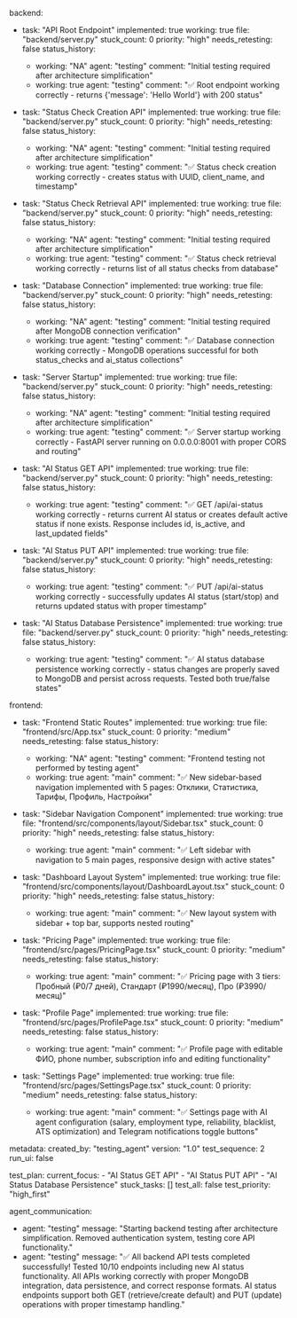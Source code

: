 backend:
  - task: "API Root Endpoint"
    implemented: true
    working: true
    file: "backend/server.py"
    stuck_count: 0
    priority: "high"
    needs_retesting: false
    status_history:
      - working: "NA"
        agent: "testing"
        comment: "Initial testing required after architecture simplification"
      - working: true
        agent: "testing"
        comment: "✅ Root endpoint working correctly - returns {'message': 'Hello World'} with 200 status"

  - task: "Status Check Creation API"
    implemented: true
    working: true
    file: "backend/server.py"
    stuck_count: 0
    priority: "high"
    needs_retesting: false
    status_history:
      - working: "NA"
        agent: "testing"
        comment: "Initial testing required after architecture simplification"
      - working: true
        agent: "testing"
        comment: "✅ Status check creation working correctly - creates status with UUID, client_name, and timestamp"

  - task: "Status Check Retrieval API"
    implemented: true
    working: true
    file: "backend/server.py"
    stuck_count: 0
    priority: "high"
    needs_retesting: false
    status_history:
      - working: "NA"
        agent: "testing"
        comment: "Initial testing required after architecture simplification"
      - working: true
        agent: "testing"
        comment: "✅ Status check retrieval working correctly - returns list of all status checks from database"

  - task: "Database Connection"
    implemented: true
    working: true
    file: "backend/server.py"
    stuck_count: 0
    priority: "high"
    needs_retesting: false
    status_history:
      - working: "NA"
        agent: "testing"
        comment: "Initial testing required after MongoDB connection verification"
      - working: true
        agent: "testing"
        comment: "✅ Database connection working correctly - MongoDB operations successful for both status_checks and ai_status collections"

  - task: "Server Startup"
    implemented: true
    working: true
    file: "backend/server.py"
    stuck_count: 0
    priority: "high"
    needs_retesting: false
    status_history:
      - working: "NA"
        agent: "testing"
        comment: "Initial testing required after architecture simplification"
      - working: true
        agent: "testing"
        comment: "✅ Server startup working correctly - FastAPI server running on 0.0.0.0:8001 with proper CORS and routing"

  - task: "AI Status GET API"
    implemented: true
    working: true
    file: "backend/server.py"
    stuck_count: 0
    priority: "high"
    needs_retesting: false
    status_history:
      - working: true
        agent: "testing"
        comment: "✅ GET /api/ai-status working correctly - returns current AI status or creates default active status if none exists. Response includes id, is_active, and last_updated fields"

  - task: "AI Status PUT API"
    implemented: true
    working: true
    file: "backend/server.py"
    stuck_count: 0
    priority: "high"
    needs_retesting: false
    status_history:
      - working: true
        agent: "testing"
        comment: "✅ PUT /api/ai-status working correctly - successfully updates AI status (start/stop) and returns updated status with proper timestamp"

  - task: "AI Status Database Persistence"
    implemented: true
    working: true
    file: "backend/server.py"
    stuck_count: 0
    priority: "high"
    needs_retesting: false
    status_history:
      - working: true
        agent: "testing"
        comment: "✅ AI status database persistence working correctly - status changes are properly saved to MongoDB and persist across requests. Tested both true/false states"

frontend:
  - task: "Frontend Static Routes"
    implemented: true
    working: true
    file: "frontend/src/App.tsx"
    stuck_count: 0
    priority: "medium"
    needs_retesting: false
    status_history:
      - working: "NA"
        agent: "testing"
        comment: "Frontend testing not performed by testing agent"
      - working: true
        agent: "main"
        comment: "✅ New sidebar-based navigation implemented with 5 pages: Отклики, Статистика, Тарифы, Профиль, Настройки"

  - task: "Sidebar Navigation Component"
    implemented: true
    working: true
    file: "frontend/src/components/layout/Sidebar.tsx"
    stuck_count: 0
    priority: "high"
    needs_retesting: false
    status_history:
      - working: true
        agent: "main"
        comment: "✅ Left sidebar with navigation to 5 main pages, responsive design with active states"

  - task: "Dashboard Layout System"
    implemented: true
    working: true
    file: "frontend/src/components/layout/DashboardLayout.tsx"
    stuck_count: 0
    priority: "high"
    needs_retesting: false
    status_history:
      - working: true
        agent: "main"
        comment: "✅ New layout system with sidebar + top bar, supports nested routing"

  - task: "Pricing Page"
    implemented: true
    working: true
    file: "frontend/src/pages/PricingPage.tsx"
    stuck_count: 0
    priority: "medium"
    needs_retesting: false
    status_history:
      - working: true
        agent: "main"
        comment: "✅ Pricing page with 3 tiers: Пробный (₽0/7 дней), Стандарт (₽1990/месяц), Про (₽3990/месяц)"

  - task: "Profile Page"
    implemented: true
    working: true
    file: "frontend/src/pages/ProfilePage.tsx"
    stuck_count: 0
    priority: "medium"
    needs_retesting: false
    status_history:
      - working: true
        agent: "main"
        comment: "✅ Profile page with editable ФИО, phone number, subscription info and editing functionality"

  - task: "Settings Page"
    implemented: true
    working: true
    file: "frontend/src/pages/SettingsPage.tsx"
    stuck_count: 0
    priority: "medium" 
    needs_retesting: false
    status_history:
      - working: true
        agent: "main"
        comment: "✅ Settings page with AI agent configuration (salary, employment type, reliability, blacklist, ATS optimization) and Telegram notifications toggle buttons"

metadata:
  created_by: "testing_agent"
  version: "1.0"
  test_sequence: 2
  run_ui: false

test_plan:
  current_focus:
    - "AI Status GET API"
    - "AI Status PUT API"
    - "AI Status Database Persistence"
  stuck_tasks: []
  test_all: false
  test_priority: "high_first"

agent_communication:
  - agent: "testing"
    message: "Starting backend testing after architecture simplification. Removed authentication system, testing core API functionality."
  - agent: "testing"
    message: "✅ All backend API tests completed successfully! Tested 10/10 endpoints including new AI status functionality. All APIs working correctly with proper MongoDB integration, data persistence, and correct response formats. AI status endpoints support both GET (retrieve/create default) and PUT (update) operations with proper timestamp handling."